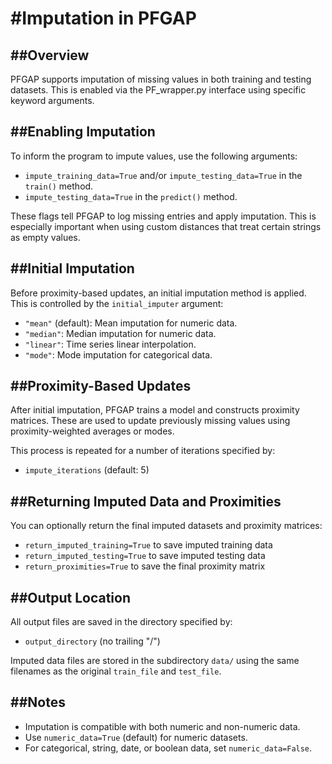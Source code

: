 #Imputation in PFGAP
====================

##Overview
--------
PFGAP supports imputation of missing values in both training and testing datasets. This is enabled via the PF_wrapper.py interface using specific keyword arguments.

##Enabling Imputation
-------------------
To inform the program to impute values, use the following arguments:

- `impute_training_data=True` and/or `impute_testing_data=True` in the `train()` method.
- `impute_testing_data=True` in the `predict()` method.

These flags tell PFGAP to log missing entries and apply imputation. This is especially important when using custom distances that treat certain strings as empty values.

##Initial Imputation
------------------
Before proximity-based updates, an initial imputation method is applied. This is controlled by the `initial_imputer` argument:

- `"mean"` (default): Mean imputation for numeric data.
- `"median"`: Median imputation for numeric data.
- `"linear"`: Time series linear interpolation.
- `"mode"`: Mode imputation for categorical data.

##Proximity-Based Updates
-----------------------
After initial imputation, PFGAP trains a model and constructs proximity matrices. These are used to update previously missing values using proximity-weighted averages or modes.

This process is repeated for a number of iterations specified by:

- `impute_iterations` (default: 5)

##Returning Imputed Data and Proximities
--------------------------------------
You can optionally return the final imputed datasets and proximity matrices:

- `return_imputed_training=True` to save imputed training data
- `return_imputed_testing=True` to save imputed testing data
- `return_proximities=True` to save the final proximity matrix

##Output Location
---------------
All output files are saved in the directory specified by:

- `output_directory` (no trailing "/")

Imputed data files are stored in the subdirectory `data/` using the same filenames as the original `train_file` and `test_file`.

##Notes
-----
- Imputation is compatible with both numeric and non-numeric data.
- Use `numeric_data=True` (default) for numeric datasets.
- For categorical, string, date, or boolean data, set `numeric_data=False`.

